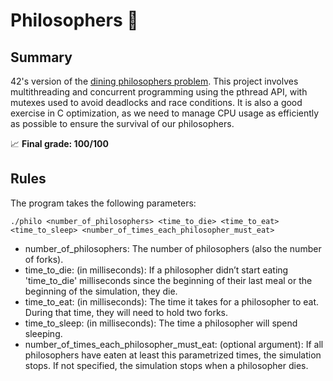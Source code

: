 # Philosophers 🍝
## Summary
42's version of the [dining philosophers problem](https://en.wikipedia.org/wiki/Dining_philosophers_problem). This project involves multithreading and concurrent programming using the pthread API, with mutexes used to avoid deadlocks and race conditions. It is also a good exercise in C optimization, as we need to manage CPU usage as efficiently as possible to ensure the survival of our philosophers.

📈 **Final grade: 100/100**

## Rules
The program takes the following parameters: 
```
./philo <number_of_philosophers> <time_to_die> <time_to_eat> <time_to_sleep> <number_of_times_each_philosopher_must_eat>
```

* number_of_philosophers: The number of philosophers (also the number of forks).
* time_to_die: (in milliseconds):  If a philosopher didn’t start eating 'time_to_die' milliseconds since the beginning of their last meal or the beginning of the simulation, they die.
* time_to_eat: (in milliseconds): The time it takes for a philosopher to eat. During that time, they will need to hold two forks.
* time_to_sleep: (in milliseconds): The time a philosopher will spend sleeping.
* number_of_times_each_philosopher_must_eat: (optional argument): If all philosophers have eaten at least this parametrized times, the simulation stops. If not specified, the simulation stops when a philosopher dies.


